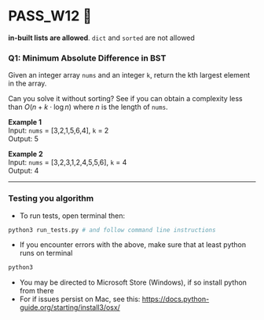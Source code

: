 # PASS_W12 🎉
**in-built lists are allowed**. `dict` and `sorted` are not allowed 

### Q1: Minimum Absolute Difference in BST 
Given an integer array `nums` and an integer `k`, return the kth largest element in the array.  

Can you solve it without sorting? See if you can obtain a complexity less than $O(n + k\cdot \log n)$ where $n$ is the length of `nums`.  

**Example 1**  
Input: `nums` = [3,2,1,5,6,4], `k` = 2  
Output: 5  


**Example 2**  
Input: `nums` = [3,2,3,1,2,4,5,5,6], `k` = 4  
Output: 4  

---

### Testing you algorithm
- To run tests, open terminal then:
```sh
python3 run_tests.py # and follow command line instructions
```

- If you encounter errors with the above, make sure that at least python runs on terminal
```sh
python3
```

- You may be directed to Microsoft Store (Windows), if so install python from there
- For if issues persist on Mac,  see this: https://docs.python-guide.org/starting/install3/osx/
